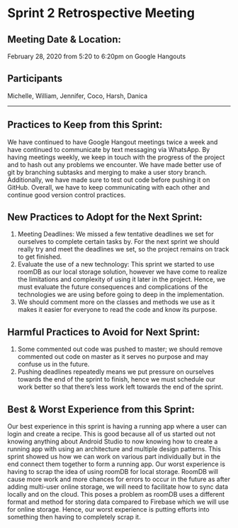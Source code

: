 # Sprint 2 Retrospective Meeting 

## Meeting Date & Location: 
February 28, 2020 from 5:20 to 6:20pm on Google Hangouts

## Participants
Michelle, William, Jennifer, Coco, Harsh, Danica 

---

## Practices to Keep from this Sprint: 

We have continued to have Google Hangout meetings twice a week and have continued to communicate by text messaging via WhatsApp. By having meetings weekly, we keep in touch with the progress of the project and to hash out any problems we encounter. We have made better use of git by branching subtasks and merging to make a user story branch. Additionally, we have made sure to test out code before pushing it on GitHub. Overall, we have to keep communicating with each other and continue good version control practices. 

## New Practices to Adopt for the Next Sprint: 

1.	Meeting Deadlines: We missed a few tentative deadlines we set for ourselves to complete certain tasks by. For the next sprint we should really try and meet the deadlines we set, so the project remains on track to get finished. 
2.	Evaluate the use of a new technology: This sprint we started to use roomDB as our local storage solution, however we have come to realize the limitations and complexity of using it later in the project. Hence, we must evaluate the future consequences and complications of the technologies we are using before going to deep in the implementation. 
3.	We should comment more on the classes and methods we use as it makes it easier for everyone to read the code and know its purpose. 

## Harmful Practices to Avoid for Next Sprint: 

1.	Some commented out code was pushed to master; we should remove commented out code on master as it serves no purpose and may confuse us in the future. 
2.	Pushing deadlines repeatedly means we put pressure on ourselves towards the end of the sprint to finish, hence we must schedule our work better so that there’s less work left towards the end of the sprint. 

## Best & Worst Experience from this Sprint: 
Our best experience in this sprint is having a running app where a user can login and create a recipe. This is good because all of us started out not knowing anything about Android Studio to now knowing how to create a running app with using an architecture and multiple design patterns. This sprint showed us how we can work on various part individually but in the end connect them together to form a running app. Our worst experience is having to scrap the idea of using roomDB for local storage. RoomDB will cause more work and more chances for errors to occur in the future as after adding multi-user online storage, we will need to facilitate how to sync data locally and on the cloud. This poses a problem as roomDB uses a different format and method for storing data compared to Firebase which we will use for online storage. Hence, our worst experience is putting efforts into something then having to completely scrap it. 




















